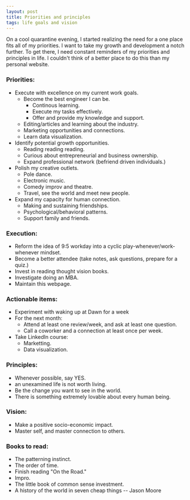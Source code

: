 ```yaml
---
layout: post
title: Priorities and principles
tags: life goals and vision
---
```


On a cool quarantine evening, I started realizing the need for a one place fits all of my priorities. I want to take my growth and development a notch further. To get there, I need constant reminders of my priorities and principles in life. I couldn't think of a better place to do this than my personal website. 

### Priorities:
* Execute with excellence on my current work goals.
	* Become the best engineer I can be.
		* Continous learning.
		* Execute my tasks effectively.
		* Offer and provide my knowledge and support.
	* Editing/articles and learning about the industry.
	* Marketing opportunities and connections.
	* Learn data visualization.
* Identify potential growth opportunities.
	* Reading reading reading.
	* Curious about entrepreneurial and business ownership.
	* Expand professional network (befriend driven individuals.)
* Polish my creative outlets.
	* Pole dance.
	* Electronic music.
	* Comedy improv and theatre.
	* Travel, see the world and meet new people.
* Expand my capacity for human connection.
	* Making and sustaining friendships.
	* Psychological/behavioral patterns.
	* Support family and friends.


### Execution:
* Reform the idea of 9:5 workday into a cyclic play-whenever/work-whenever mindset.
* Become a better attendee (take notes, ask questions, prepare for a quiz.)
* Invest in reading thought vision books.
* Investigate doing an MBA.
* Maintain this webpage.

### Actionable items:
* Experiment with waking up at Dawn for a week
* For the next month:
	* Attend at least one review/week, and ask at least one question.
	* Call a coworker and a connection at least once per week.
* Take LinkedIn course:
	* Marketting.
	* Data visualization.
	
### Principles:
* Whenever possible, say YES.
* an unexamined life is not worth living.
* Be the change you want to see in the world.
* There is something extremely lovable about every human being.


### Vision:
* Make a positive socio-economic impact.
* Master self, and master connection to others.


### Books to read:
* The patterning instinct.
* The order of time.
* Finish reading "On the Road."
* Impro.
* The little book of common sense investment.
* A history of the world in seven cheap things -- Jason Moore




